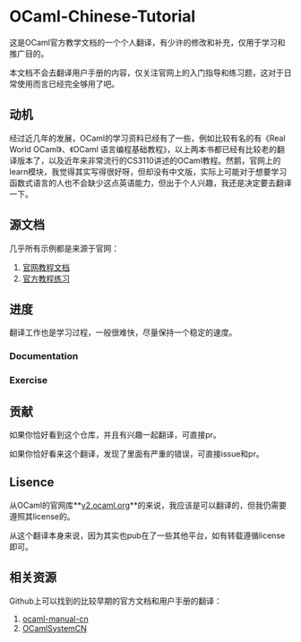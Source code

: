 # OCaml-Chinese-Tutorial

这是OCaml官方教学文档的一个个人翻译，有少许的修改和补充，仅用于学习和推广目的。

本文档不会去翻译用户手册的内容，仅关注官网上的入门指导和练习题，这对于日常使用而言已经完全够用了吧。

## 动机

经过近几年的发展，OCaml的学习资料已经有了一些，例如比较有名的有《Real World OCaml》、《OCaml 语言编程基础教程》，以上两本书都已经有比较老的翻译版本了，以及近年来非常流行的CS3110讲述的OCaml教程。然鹅，官网上的learn模块，我觉得其实写得很好呀，但却没有中文版，实际上可能对于想要学习函数式语言的人也不会缺少这点英语能力，但出于个人兴趣，我还是决定要去翻译一下。

## 源文档

几乎所有示例都是来源于官网：

1. [官网教程文档](https://ocaml.org/docs)
2. [官方教程练习](https://ocaml.org/problems)

## 进度

翻译工作也是学习过程，一般很难快，尽量保持一个稳定的速度。

### Documentation



### Exercise



## 贡献

如果你恰好看到这个仓库，并且有兴趣一起翻译，可直接pr。

如果你恰好看来这个翻译，发现了里面有严重的错误，可直接issue和pr。

## Lisence

从OCaml的官网库**[v2.ocaml.org](https://github.com/ocaml/v2.ocaml.org)**的来说，我应该是可以翻译的，但我仍需要遵照其license的。

从这个翻译本身来说，因为其实也pub在了一些其他平台，如有转载遵循license即可。

## 相关资源

Github上可以找到的比较早期的官方文档和用户手册的翻译：

1. [ocaml-manual-cn](https://github.com/lkwq007/ocaml-manual-cn)
2. [OCamlSystemCN](https://github.com/mxz96102/OCamlSystemCN)